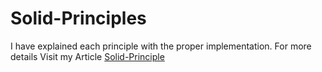 # Solid-Principles

I have explained each principle with the proper implementation. For more details Visit my Article [Solid-Principle](https://maazk9119.github.io/profile/Blogs.html)
